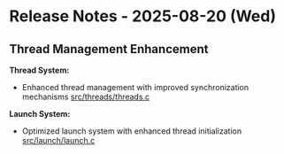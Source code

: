 # Release Notes - 2025-08-20 (Wed)

## Thread Management Enhancement

**Thread System:**

- Enhanced thread management with improved synchronization mechanisms [src/threads/threads.c](../../../src/threads/threads.c)

**Launch System:**

- Optimized launch system with enhanced thread initialization [src/launch/launch.c](../../../src/launch/launch.c)
